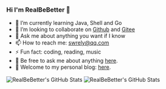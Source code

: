 <!-- ### Hi there 👋 -->
<!--
**RealBeBetter/RealBeBetter** is a ✨ _special_ ✨ repository because its `README.md` (this file) appears on your GitHub profile.

Here are some ideas to get you started:

-->
### Hi I'm RealBeBetter 👋
- 🌱 I’m currently learning Java, Shell and Go
- 👯 I’m looking to collaborate on [Github](https://github.com/RealBeBetter) and [Gitee](https://gitee.com/realBeBetter)
- 💬 Ask me about anything you want if I know
- 📫 How to reach me: swrely@qq.com
- ⚡ Fun fact: coding, reading, music
- 💬 Be free to ask me about anything [here](https://github.com/RealBeBetter/RealBeBetter/issues).
- 💬 Welcome to my personal blog: [here](https://realbebetter.github.io/docs/about/contact-me.html).

<img align="center" alt="RealBeBetter's GitHub Stats" src="https://github-readme-stats-andreynav-andreynav.vercel.app/api?username=RealBeBetter&layout=compact&show_icons=true&hide=stars,contribs&theme=aura&count_private=true&include_all_commits=true&bg_color=00000000&border_color=444c56&title_color=adbac7&text_color=768390&icon_color=39d353&hide_rank=true&card_width=400" />

<img decoding="async" loading="lazy" align="center" alt="RealBeBetter's GitHub Stats" src="https://github-readme-streak-stats.herokuapp.com/?user=RealBeBetter&layout=compact&show_icons=true&hide=stars,contribs&theme=aura&count_private=true&include_all_commits=true&bg_color=00000000&border_color=444c56&title_color=adbac7&text_color=768390&icon_color=39d353&hide_rank=true&card_width=400" />

